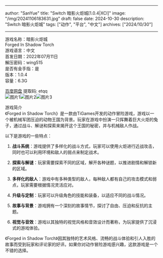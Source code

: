 
---
author: "SanYue"
title: "Switch 暗影火炬城[1.0.4|XCI]"
image: "/img/20241106183631.jpg"
draft: false
date: 2024-10-30
description: "Switch 暗影火炬城"
tags: ["动作", "平台", "中文"]
archives: ["2024/10/30"]

---

游戏名称：暗影火炬城   
Forged In Shadow Torch    
游戏语言：中文  
首发日期：2022年07月11日  
解压密码：wing515  
是否有金手指：是  
版本：1.0.4   
容量：6.3G

[百度网盘](https://pan.baidu.com/s/1qVej-qCm6Lk7LT62wwKTqA) 提取码: etqq  
![图片1](/img/b30ba6.jpg)![图片2](/img/461dc1.jpg)![图片3](/img/351817.jpg)  

游戏简介  
《Forged in Shadow Torch》是一款由TiGames开发的动作冒险游戏，游戏以一个被机械军团压迫的动物王国为背景。玩家在游戏中扮演一只挥舞着巨大火炬的兔子，通过战斗、解谜和探索来揭开这个王国的秘密，并与机械敌人作战。

以下是游戏的一些特点：

1. **战斗系统**：游戏提供了多样化的战斗方式，玩家可以使用火炬进行近战攻击，同时也可以利用环境和敌人的弱点来制定战术。

2. **探索与解谜**：玩家需要探索不同的区域，解开各种谜题，以推进剧情和解锁新的区域。

3. **多样化的敌人**：游戏中有多种类型的敌人，每种敌人都有自己的攻击模式和弱点，玩家需要根据情况灵活应对。

4. **升级与定制**：玩家可以升级角色的技能和装备，以适应不同的战斗情况。

5. **故事与背景**：游戏拥有一个深刻的故事情节，探讨了自由、压迫和反抗的主题。

6. **视觉与音效**：游戏以其独特的视觉风格和音效设计而著称，为玩家提供了沉浸式的游戏体验。

《Forged in Shadow Torch》因其独特的艺术风格、流畅的战斗体验和引人入胜的故事而受到玩家和评论家的好评。如果你对动作冒险游戏感兴趣，这款游戏是一个不错的选择。
